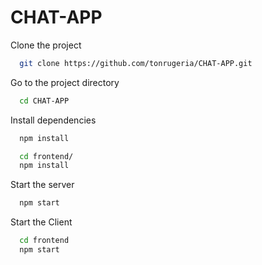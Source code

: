 # CHAT-APP

Clone the project

```bash
  git clone https://github.com/tonrugeria/CHAT-APP.git
```

Go to the project directory

```bash
  cd CHAT-APP
```

Install dependencies

```bash
  npm install
```

```bash
  cd frontend/
  npm install
```

Start the server

```bash
  npm start
```

Start the Client

```bash
  cd frontend
  npm start
```
